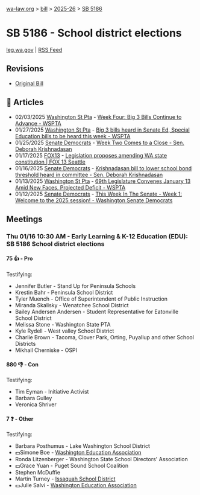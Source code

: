 [wa-law.org](/) > [bill](/bill/) > [2025-26](/bill/2025-26/) > [SB 5186](/bill/2025-26/sb/5186/)

# SB 5186 - School district elections
[leg.wa.gov](https://app.leg.wa.gov/billsummary?BillNumber=5186&Year=2025&Initiative=false) | [RSS Feed](./rss.xml)

## Revisions
* [Original Bill](1/)

## 📰 Articles
* 02/03/2025 [Washington St Pta](/org/washington_st_pta/) - [Week Four: Big 3 Bills Continue to Advance - WSPTA](https://www.wastatepta.org/week-four-big-3-bills-continue-to-advance/#:~:text=SB%205186)
* 01/27/2025 [Washington St Pta](/org/washington_st_pta/) - [Big 3 bills heard in Senate Ed, Special Education bills to be heard this week - WSPTA](https://www.wastatepta.org/2025session-week3/#:~:text=SB%205186)
* 01/25/2025 [Senate Democrats](/org/senate_democrats/) - [Week Two Comes to a Close - Sen. Deborah Krishnadasan](https://senatedemocrats.wa.gov/Krishnadasan/2025/01/24/week-two-comes-to-a-close/#:~:text=5186)
* 01/17/2025 [FOX13](/org/fox13/) - [Legislation proposes amending WA state constitution | FOX 13 Seattle](https://www.fox13seattle.com/news/legislation-proposes-amending-state-constitution#:~:text=Senate%20Bill%205186)
* 01/16/2025 [Senate Democrats](/org/senate_democrats/) - [Krishnadasan bill to lower school bond threshold heard in committee - Sen. Deborah Krishnadasan](https://senatedemocrats.wa.gov/Krishnadasan/2025/01/16/krishnadasan-bill-to-lower-school-bond-threshold-heard-in-committee/#:~:text=Legislation)
* 01/13/2025 [Washington St Pta](/org/washington_st_pta/) - [69th Legislature Convenes January 13 Amid New Faces, Projected Deficit - WSPTA](https://www.wastatepta.org/69th-legislature-convenes-january-13-amid-new-faces-projected-deficit/#:~:text=SB%205186)
* 01/12/2025 [Senate Democrats](/org/senate_democrats/) - [This Week In The Senate - Week 1: Welcome to the 2025 session! - Washington Senate Democrats](https://senatedemocrats.wa.gov/blog/2025/01/12/this-week-in-the-senate-week-1-welcome-to-the-2025-session/#:~:text=Senate%20Bill%205186)

## Meetings
### Thu 01/16 10:30 AM - Early Learning & K-12 Education (EDU): SB 5186 School district elections
#### 75 👍 - Pro
Testifying:
* Jennifer Butler - Stand Up for Peninsula Schools
* Krestin Bahr - Peninsula School District
* Tyler Muench - Office of Superintendent of Public Instruction
* Miranda Skalisky - Wenatchee School District
* Bailey Andersen Andersen - Student Representative for Eatonville School District
* Melissa Stone - Washington State PTA
* Kyle Rydell - West valley School District
* Charlie Brown - Tacoma, Clover Park, Orting, Puyallup and other School Districts
* Mikhail Cherniske - OSPI

#### 880 👎 - Con
Testifying:
* Tim Eyman - Initiative Activist
* Barbara Gulley
* Veronica Shriver

#### 7 ❓ - Other
Testifying:
* Barbara Posthumus - Lake Washington School District
* 💵Simone Boe - [Washington Education Association](/org/washington_education_association/)
* Ronda Litzenberger - Washington State School Directors' Association
* 💵Grace Yuan - Puget Sound School Coalition
* Stephen McDuffie
* Martin Turney - [Issaquah School District](/org/issaquah_school_district/)
* 💵Julie Salvi - [Washington Education Association](/org/washington_education_association/)
